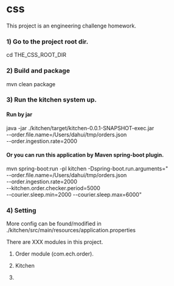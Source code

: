 # css

This project is an engineering challenge homework.

### 1) Go to the project root dir.
cd THE_CSS_ROOT_DIR

### 2) Build and package
mvn clean package

### 3) Run the kitchen system up.
#### Run by jar
java -jar ./kitchen/target/kitchen-0.0.1-SNAPSHOT-exec.jar \
--order.file.name=/Users/dahui/tmp/orders.json \
--order.ingestion.rate=2000

#### Or you can run this application by Maven spring-boot plugin.
mvn spring-boot:run -pl kitchen -Dspring-boot.run.arguments="\
--order.file.name=/Users/dahui/tmp/orders.json \
--order.ingestion.rate=2000 \
--kitchen.order.checker.period=5000 \
--courier.sleep.min=2000 --courier.sleep.max=6000"

### 4) Setting
More config can be found/modified in ./kitchen/src/main/resources/application.properties


There are XXX modules in this project. 
1. Order module (com.ech.order).


2. Kitchen

3.  